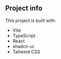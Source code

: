 

## Project info




This project is built with:

- Vite
- TypeScript
- React
- shadcn-ui
- Tailwind CSS

